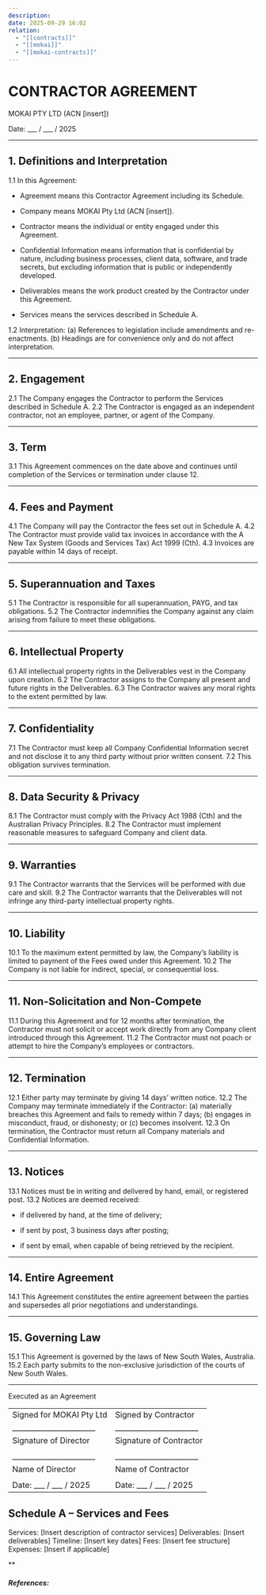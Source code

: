 ```yaml
---
description:
date: 2025-09-29 16:02
relation:
  - "[[contracts]]"
  - "[[mokai]]"
  - "[[mokai-contracts]]"
---
```


# CONTRACTOR AGREEMENT

MOKAI PTY LTD (ACN [insert])

Date: ___ / ___ / 2025

---

## 1. Definitions and Interpretation

1.1 In this Agreement:

- Agreement means this Contractor Agreement including its Schedule.


- Company means MOKAI Pty Ltd (ACN [insert]).


- Contractor means the individual or entity engaged under this Agreement.


- Confidential Information means information that is confidential by nature, including business processes, client data, software, and trade secrets, but excluding information that is public or independently developed.


- Deliverables means the work product created by the Contractor under this Agreement.


- Services means the services described in Schedule A.



1.2 Interpretation:
(a) References to legislation include amendments and re-enactments.
(b) Headings are for convenience only and do not affect interpretation.

---

## 2. Engagement

2.1 The Company engages the Contractor to perform the Services described in Schedule A.
2.2 The Contractor is engaged as an independent contractor, not an employee, partner, or agent of the Company.

---

## 3. Term

3.1 This Agreement commences on the date above and continues until completion of the Services or termination under clause 12.

---

## 4. Fees and Payment

4.1 The Company will pay the Contractor the fees set out in Schedule A.
4.2 The Contractor must provide valid tax invoices in accordance with the A New Tax System (Goods and Services Tax) Act 1999 (Cth).
4.3 Invoices are payable within 14 days of receipt.

---

## 5. Superannuation and Taxes

5.1 The Contractor is responsible for all superannuation, PAYG, and tax obligations.
5.2 The Contractor indemnifies the Company against any claim arising from failure to meet these obligations.

---

## 6. Intellectual Property

6.1 All intellectual property rights in the Deliverables vest in the Company upon creation.
6.2 The Contractor assigns to the Company all present and future rights in the Deliverables.
6.3 The Contractor waives any moral rights to the extent permitted by law.

---

## 7. Confidentiality

7.1 The Contractor must keep all Company Confidential Information secret and not disclose it to any third party without prior written consent.
7.2 This obligation survives termination.

---

## 8. Data Security & Privacy

8.1 The Contractor must comply with the Privacy Act 1988 (Cth) and the Australian Privacy Principles.
8.2 The Contractor must implement reasonable measures to safeguard Company and client data.

---

## 9. Warranties

9.1 The Contractor warrants that the Services will be performed with due care and skill.
9.2 The Contractor warrants that the Deliverables will not infringe any third-party intellectual property rights.

---

## 10. Liability

10.1 To the maximum extent permitted by law, the Company’s liability is limited to payment of the Fees owed under this Agreement.
10.2 The Company is not liable for indirect, special, or consequential loss.

---

## 11. Non-Solicitation and Non-Compete

11.1 During this Agreement and for 12 months after termination, the Contractor must not solicit or accept work directly from any Company client introduced through this Agreement.
11.2 The Contractor must not poach or attempt to hire the Company’s employees or contractors.

---

## 12. Termination

12.1 Either party may terminate by giving 14 days’ written notice.
12.2 The Company may terminate immediately if the Contractor:
(a) materially breaches this Agreement and fails to remedy within 7 days;
(b) engages in misconduct, fraud, or dishonesty; or
(c) becomes insolvent.
12.3 On termination, the Contractor must return all Company materials and Confidential Information.

---

## 13. Notices

13.1 Notices must be in writing and delivered by hand, email, or registered post.
13.2 Notices are deemed received:

- if delivered by hand, at the time of delivery;


- if sent by post, 3 business days after posting;


- if sent by email, when capable of being retrieved by the recipient.



---

## 14. Entire Agreement

14.1 This Agreement constitutes the entire agreement between the parties and supersedes all prior negotiations and understandings.

---

## 15. Governing Law

15.1 This Agreement is governed by the laws of New South Wales, Australia.
15.2 Each party submits to the non-exclusive jurisdiction of the courts of New South Wales.

---

Executed as an Agreement

|   |   |
|---|---|
|Signed for MOKAI Pty Ltd|Signed by Contractor|
|_______________________|_______________________|
|Signature of Director|Signature of Contractor|
|||
|_______________________|_______________________|
|Name of Director|Name of Contractor|
|||
|Date: ___ / ___ / 2025|Date: ___ / ___ / 2025|



## Schedule A – Services and Fees

Services: [Insert description of contractor services]
Deliverables: [Insert deliverables]
Timeline: [Insert key dates]
Fees: [Insert fee structure]
Expenses: [Insert if applicable]


**









##### References:

